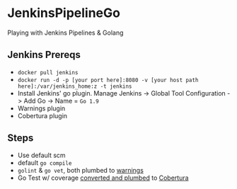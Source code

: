 # JenkinsPipelineGo
Playing with Jenkins Pipelines &amp; Golang

## Jenkins Prereqs
* `docker pull jenkins`
*  `docker run -d -p [your port here]:8080 -v [your host path here]:/var/jenkins_home:z -t jenkins`
* Install Jenkins' go plugin.  Manage Jenkins -> Global Tool Configuration -> Add Go -> Name = `Go 1.9`
* Warnings plugin
* Cobertura plugin

## Steps
* Use default scm
* default `go compile`
* `golint` & `go vet`, both plumbed to [warnings](https://wiki.jenkins.io/display/JENKINS/Warnings+Plugin)
* Go Test w/ coverage [converted and plumbed](https://github.com/t-yuki/gocover-cobertura) to [Cobertura](https://wiki.jenkins.io/display/JENKINS/Cobertura+Plugin)
